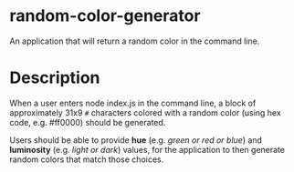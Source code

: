 # random-color-generator

An application that will return a random color in the command line.

# Description

When a user enters node index.js in the command line, a block of approximately 31x9 `#` characters colored with a random color (using hex code, e.g. #ff0000) should be generated.

Users should be able to provide **hue** (e.g. _green or red or blue_) and **luminosity** (e.g. _light or dark_) values, for the application to then generate random colors that match those choices.
